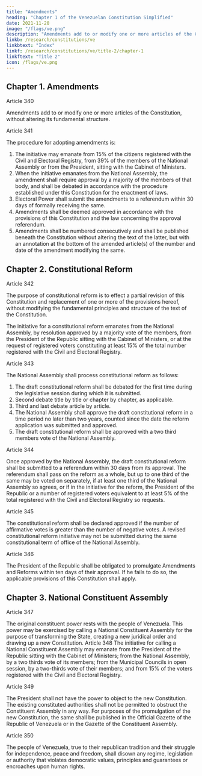 ```yaml
---
title: "Amendments"
heading: "Chapter 1 of the Venezuelan Constitution Simplified"
date: 2021-11-20
image: "/flags/ve.png"
description: "Amendments add to or modify one or more articles of the Constitution, without altering its fundamental structure"
linkb: /research/constitutions/ve
linkbtext: "Index"
linkf: /research/constitutions/ve/title-2/chapter-1
linkftext: "Title 2"
icon: /flags/ve.png
---
```



## Chapter 1. Amendments

Article 340

Amendments add to or modify one or more articles of the Constitution, without altering its fundamental structure.

Article 341

The procedure for adopting amendments is:

1. The initiative may emanate from 15% of the citizens registered with the Civil and Electoral Registry, from 39% of the members of the National Assembly or from the President, sitting with the Cabinet of Ministers.
2. When the initiative emanates from the National Assembly, the amendment shall require approval by a majority of the members of that body, and shall be debated in accordance with the procedure established under this Constitution for the enactment of laws.
3. Electoral Power shall submit the amendments to a referendum within 30 days of formally receiving the same.
4. Amendments shall be deemed approved in accordance with the provisions of this Constitution and the law concerning the approval referendum.
5. Amendments shall be numbered consecutively and shall be published beneath the Constitution without altering the text of the latter, but with an annotation at the bottom of the amended article(s) of the number and date of the amendment modifying the same.

## Chapter 2. Constitutional Reform

Article 342

The purpose of constitutional reform is to effect a partial revision of this Constitution and replacement of one or more of the provisions hereof, without modifying the fundamental principles and structure of the text of the Constitution.

The initiative for a constitutional reform emanates from the National Assembly, by resolution approved by a majority vote of the members, from the President of the Republic sitting with the Cabinet of Ministers, or at the request of registered voters constituting at least 15% of the total number registered with the Civil and Electoral
Registry.


Article 343

The National Assembly shall process constitutional reform as follows:
1. The draft constitutional reform shall be debated for the first time during the legislative session during which it is submitted. 
2. Second debate title by title or chapter by chapter, as applicable.
3. Third and last debate article by article.
4. The National Assembly shall approve the draft constitutional reform in a time period no later than two years, counted since the date the reform application was submitted and approved.
5. The draft constitutional reform shall be approved with a two third members vote of the National Assembly.

Article 344

Once approved by the National Assembly, the draft constitutional reform shall be submitted to a referendum within 30 days from its approval. The referendum shall pass on the reform as a whole, but up to one third of the same may be voted on separately, if at least one third of the National Assembly so agrees, or if in the initiative for the reform, the President of the Republic or a number of registered voters equivalent to at
least 5% of the total registered with the Civil and Electoral Registry so requests.


Article 345

The constitutional reform shall be declared approved if the number of affirmative votes is greater than the number of negative votes. A revised constitutional reform initiative may not be submitted during the same constitutional term of office of the National Assembly.

Article 346

The President of the Republic shall be obligated to promulgate Amendments and
Reforms within ten days of their approval. If he fails to do so, the applicable provisions of
this Constitution shall apply.


## Chapter 3. National Constituent Assembly

Article 347

The original constituent power rests with the people of Venezuela. This power may be
exercised by calling a National Constituent Assembly for the purpose of transforming
the State, creating a new juridical order and drawing up a new Constitution.
Article 348
The initiative for calling a National Constituent Assembly may emanate from the
President of the Republic sitting with the Cabinet of Ministers; from the National
Assembly, by a two thirds vote of its members; from the Municipal Councils in open
session, by a two-thirds vote of their members; and from 15% of the voters registered
with the Civil and Electoral Registry.

Article 349

The President shall not have the power to object to the new Constitution. The existing constituted authorities shall not be permitted to obstruct the Constituent Assembly in any way. For purposes of the promulgation of the new Constitution, the same shall be published in the Official Gazette of the Republic of
Venezuela or in the Gazette of the Constituent Assembly.

<!-- Right to overthrow government -->

Article 350

The people of Venezuela, true to their republican tradition and their struggle for
independence, peace and freedom, shall disown any regime, legislation or authority that
violates democratic values, principles and guarantees or encroaches upon human rights.

